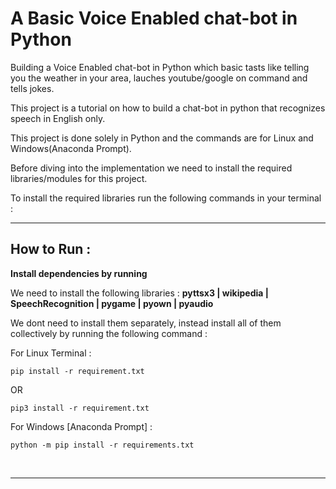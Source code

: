    # A Basic Voice Enabled chat-bot in Python<br>

Building a Voice Enabled chat-bot in Python which basic tasts like telling you the weather in your area, lauches youtube/google on command and tells jokes.

This project is a tutorial on how to build a chat-bot in python that recognizes speech in English only.

This project is done solely in Python and the commands are for Linux and Windows(Anaconda Prompt).

Before diving into the implementation we need to install the required libraries/modules for this project.

To install the required libraries run the following commands in your terminal : 

___

   ## How to Run :
   
 **Install dependencies by running**  
 
 We need to install the following libraries : **pyttsx3 | wikipedia | SpeechRecognition | pygame | pyown | pyaudio**
 
 We dont need to install them separately, instead install all of them collectively by running the following command :
 
 For Linux Terminal : 
 
 ```pip install -r requirement.txt``` 
 
 OR
 
 ```pip3 install -r requirement.txt``` 
 
 For Windows [Anaconda Prompt] : 
 
 ```python -m pip install -r requirements.txt``` 
 

<br>

****



